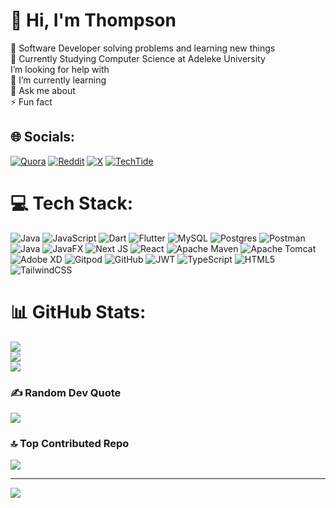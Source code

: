 # 👋 Hi, I'm Thompson
🔭 Software Developer solving problems and learning new things<br>👯 Currently Studying Computer Science at Adeleke University<br> I’m looking for help with<br>🌱 I’m currently learning<br>💬 Ask me about<br>⚡ Fun fact


## 🌐 Socials:
[![Quora](https://img.shields.io/badge/Quora-%23B92B27.svg?logo=Quora&logoColor=white)](https://quora.com/profile/Jvm) [![Reddit](https://img.shields.io/badge/Reddit-%23FF4500.svg?logo=Reddit&logoColor=white)](https://reddit.com/user/u/Just-me-and-code) [![X](https://img.shields.io/badge/X-black.svg?logo=X&logoColor=white)](https://x.com/@justMeAndCode) [![TechTide](https://techtide.vercel.app/logo.svg)](https://techtide.vercel.app)

# 💻 Tech Stack:
![Java](https://img.shields.io/badge/java-%23ED8B00.svg?style=for-the-badge&logo=openjdk&logoColor=white) ![JavaScript](https://img.shields.io/badge/javascript-%23323330.svg?style=for-the-badge&logo=javascript&logoColor=%23F7DF1E) ![Dart](https://img.shields.io/badge/dart-%230175C2.svg?style=for-the-badge&logo=dart&logoColor=white) ![Flutter](https://img.shields.io/badge/Flutter-%2302569B.svg?style=for-the-badge&logo=Flutter&logoColor=white) ![MySQL](https://img.shields.io/badge/mysql-4479A1.svg?style=for-the-badge&logo=mysql&logoColor=white) ![Postgres](https://img.shields.io/badge/postgres-%23316192.svg?style=for-the-badge&logo=postgresql&logoColor=white) ![Postman](https://img.shields.io/badge/Postman-FF6C37?style=for-the-badge&logo=postman&logoColor=white) ![Java](https://img.shields.io/badge/java-%23ED8B00.svg?style=for-the-badge&logo=openjdk&logoColor=white) ![JavaFX](https://img.shields.io/badge/javafx-%23FF0000.svg?style=for-the-badge&logo=javafx&logoColor=white) ![Next JS](https://img.shields.io/badge/Next-black?style=for-the-badge&logo=next.js&logoColor=white) ![React](https://img.shields.io/badge/react-%2320232a.svg?style=for-the-badge&logo=react&logoColor=%2361DAFB) ![Apache Maven](https://img.shields.io/badge/Apache%20Maven-C71A36?style=for-the-badge&logo=Apache%20Maven&logoColor=white) ![Apache Tomcat](https://img.shields.io/badge/apache%20tomcat-%23F8DC75.svg?style=for-the-badge&logo=apache-tomcat&logoColor=black) ![Adobe XD](https://img.shields.io/badge/Adobe%20XD-470137?style=for-the-badge&logo=Adobe%20XD&logoColor=#FF61F6) ![Gitpod](https://img.shields.io/badge/gitpod-f06611.svg?style=for-the-badge&logo=gitpod&logoColor=white) ![GitHub](https://img.shields.io/badge/github-%23121011.svg?style=for-the-badge&logo=github&logoColor=white) ![JWT](https://img.shields.io/badge/JWT-black?style=for-the-badge&logo=JSON%20web%20tokens) ![TypeScript](https://img.shields.io/badge/typescript-%23007ACC.svg?style=for-the-badge&logo=typescript&logoColor=white) ![HTML5](https://img.shields.io/badge/html5-%23E34F26.svg?style=for-the-badge&logo=html5&logoColor=white) ![TailwindCSS](https://img.shields.io/badge/tailwindcss-%2338B2AC.svg?style=for-the-badge&logo=tailwind-css&logoColor=white)
# 📊 GitHub Stats:
![](https://github-readme-stats.vercel.app/api?username=jvm-Monster&theme=radical&hide_border=false&include_all_commits=true&count_private=true)<br/>
![](https://github-readme-streak-stats.herokuapp.com/?user=jvm-Monster&theme=radical&hide_border=false)<br/>
![](https://github-readme-stats.vercel.app/api/top-langs/?username=jvm-Monster&theme=radical&hide_border=false&include_all_commits=true&count_private=true&layout=compact)

### ✍️ Random Dev Quote
![](https://quotes-github-readme.vercel.app/api?type=horizontal&theme=radical)

### 🔝 Top Contributed Repo
![](https://github-contributor-stats.vercel.app/api?username=jvm-Monster&limit=5&theme=radical&combine_all_yearly_contributions=true)

---
[![](https://visitcount.itsvg.in/api?id=jvm-Monster&icon=0&color=0)](https://visitcount.itsvg.in)

<!-- Proudly created with GPRM ( https://gprm.itsvg.in ) -->

<!---
jvm-Monster/jvm-Monster is a ✨ special ✨ repository because its `README.md` (this file) appears on your GitHub profile.
You can click the Preview link to take a look at your changes.
--->

